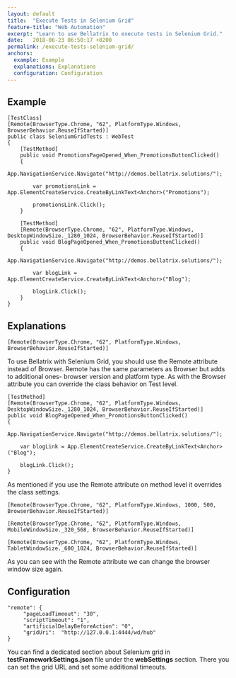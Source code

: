 ```yaml
---
layout: default
title:  "Execute Tests in Selenium Grid"
feature-title: "Web Automation"
excerpt: "Learn to use Bellatrix to execute tests in Selenium Grid."
date:   2018-06-23 06:50:17 +0200
permalink: /execute-tests-selenium-grid/
anchors:
  example: Example
  explanations: Explanations
  configuration: Configuration
---
```

Example
-------
```
[TestClass]
[Remote(BrowserType.Chrome, "62", PlatformType.Windows, BrowserBehavior.ReuseIfStarted)]
public class SeleniumGridTests : WebTest
{
    [TestMethod]
    public void PromotionsPageOpened_When_PromotionsButtonClicked()
    {
        App.NavigationService.Navigate("http://demos.bellatrix.solutions/");

        var promotionsLink = App.ElementCreateService.CreateByLinkText<Anchor>("Promotions");

        promotionsLink.Click();
    }

    [TestMethod]
    [Remote(BrowserType.Chrome, "62", PlatformType.Windows, DesktopWindowSize._1280_1024, BrowserBehavior.ReuseIfStarted)]
    public void BlogPageOpened_When_PromotionsButtonClicked()
    {
        App.NavigationService.Navigate("http://demos.bellatrix.solutions/");

        var blogLink = App.ElementCreateService.CreateByLinkText<Anchor>("Blog");

        blogLink.Click();
    }
}
```

Explanations
------------
```
[Remote(BrowserType.Chrome, "62", PlatformType.Windows, BrowserBehavior.ReuseIfStarted)]
```
To use Bellatrix with Selenium Grid, you should use the Remote attribute instead of Browser. Remote has the same parameters as Browser but adds to additional ones- browser version and platform type. As with the Browser attribute you can override the class behavior on Test level.
```
[TestMethod]
[Remote(BrowserType.Chrome, "62", PlatformType.Windows, DesktopWindowSize._1280_1024, BrowserBehavior.ReuseIfStarted)]
public void BlogPageOpened_When_PromotionsButtonClicked()
{
    App.NavigationService.Navigate("http://demos.bellatrix.solutions/");

    var blogLink = App.ElementCreateService.CreateByLinkText<Anchor>("Blog");

    blogLink.Click();
}
```
As mentioned if you use the Remote attribute on method level it overrides the class settings.
```
[Remote(BrowserType.Chrome, "62", PlatformType.Windows, 1000, 500, BrowserBehavior.ReuseIfStarted)]
```
```
[Remote(BrowserType.Chrome, "62", PlatformType.Windows, MobileWindowSize._320_568, BrowserBehavior.ReuseIfStarted)]
```
```
[Remote(BrowserType.Chrome, "62", PlatformType.Windows, TabletWindowSize._600_1024, BrowserBehavior.ReuseIfStarted)]
```
As you can see with the Remote attribute we can change the browser window size again.

Configuration
-------------
```
"remote": {
     "pageLoadTimeout": "30",
     "scriptTimeout": "1",
     "artificialDelayBeforeAction": "0",
     "gridUri":  "http://127.0.0.1:4444/wd/hub"
}
```
You can find a dedicated section about Selenium grid in **testFrameworkSettings.json** file under the **webSettings** section. There you can set the grid URL and set some additional timeouts.